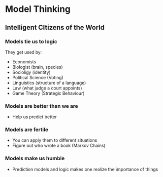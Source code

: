 # Model Thinking

## Intelligent CItizens of the World

### **Models tie us to logic**

They get used by:

- Economists 
- Biologist (brain, species)
- Socioligy (identity)
- Political Science (Voting)
- Linguistics (structure of a language)
- Law (what judge a court appoints)
- Game Theory (Strategic Behaviour)

### **Models are better than we are**

- Help us predict better


### **Models are fertile**

- You can apply them to different situations
- Figure out who wrote a book (Markov Chains)


### **Models make us humble**

- Prediction models and logic makes one realize the importance of things